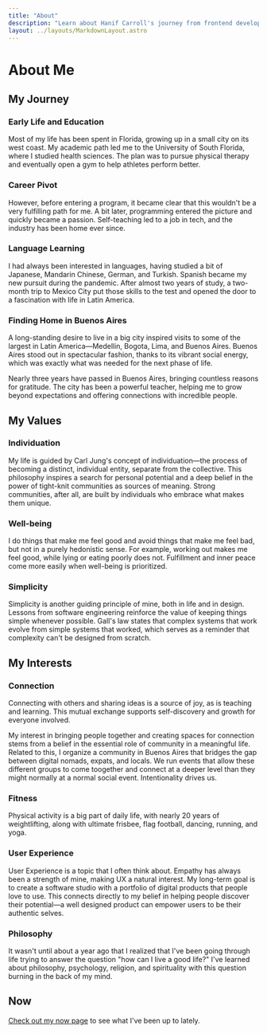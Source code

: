 ```yaml
---
title: "About"
description: "Learn about Hanif Carroll's journey from frontend developer to UX Engineer, his passion for user-centered design, and what drives him to create digital products that bring people together."
layout: ../layouts/MarkdownLayout.astro
---
```


# About Me

## My Journey

### Early Life and Education

Most of my life has been spent in Florida, growing up in a small city on its west coast. My academic path led me to the University of South Florida, where I studied health sciences. The plan was to pursue physical therapy and eventually open a gym to help athletes perform better.

### Career Pivot

However, before entering a program, it became clear that this wouldn't be a very fulfilling path for me. A bit later, programming entered the picture and quickly became a passion. Self-teaching led to a job in tech, and the industry has been home ever since.

### Language Learning

I had always been interested in languages, having studied a bit of Japanese, Mandarin Chinese, German, and Turkish. Spanish became my new pursuit during the pandemic. After almost two years of study, a two-month trip to Mexico City put those skills to the test and opened the door to a fascination with life in Latin America.

### Finding Home in Buenos Aires

A long-standing desire to live in a big city inspired visits to some of the largest in Latin America—Medellin, Bogota, Lima, and Buenos Aires. Buenos Aires stood out in spectacular fashion, thanks to its vibrant social energy, which was exactly what was needed for the next phase of life.

Nearly three years have passed in Buenos Aires, bringing countless reasons for gratitude. The city has been a powerful teacher, helping me to grow beyond expectations and offering connections with incredible people.

## My Values

### Individuation

My life is guided by Carl Jung's concept of individuation—the process of becoming a distinct, individual entity, separate from the collective. This philosophy inspires a search for personal potential and a deep belief in the power of tight-knit communities as sources of meaning. Strong communities, after all, are built by individuals who embrace what makes them unique.

### Well-being

I do things that make me feel good and avoid things that make me feel bad, but not in a purely hedonistic sense. For example, working out makes me feel good, while lying or eating poorly does not. Fulfillment and inner peace come more easily when well-being is prioritized.

### Simplicity

Simplicity is another guiding principle of mine, both in life and in design. Lessons from software engineering reinforce the value of keeping things simple whenever possible. Gall's law states that complex systems that work evolve from simple systems that worked, which serves as a reminder that complexity can't be designed from scratch.

## My Interests

### Connection

Connecting with others and sharing ideas is a source of joy, as is teaching and learning. This mutual exchange supports self-discovery and growth for everyone involved.

My interest in bringing people together and creating spaces for connection stems from a belief in the essential role of community in a meaningful life. Related to this, I organize a community in Buenos Aires that bridges the gap between digital nomads, expats, and locals. We run events that allow these different groups to come toogether and connect at a deeper level than they might normally at a normal social event. Intentionality drives us.

### Fitness

Physical activity is a big part of daily life, with nearly 20 years of weightlifting, along with ultimate frisbee, flag football, dancing, running, and yoga.

### User Experience

User Experience is a topic that I often think about. Empathy has always been a strength of mine, making UX a natural interest. My long-term goal is to create a software studio with a portfolio of digital products that people love to use. This connects directly to my belief in helping people discover their potential—a well designed product can empower users to be their authentic selves.

### Philosophy

It wasn't until about a year ago that I realized that I've been going through life trying to answer the question "how can I live a good life?" I've learned about philosophy, psychology, religion, and spirituality with this question burning in the back of my mind.

## Now

[Check out my now page](/now) to see what I've been up to lately.
